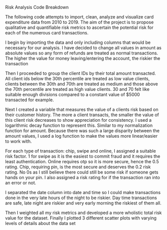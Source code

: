 Risk Analysis Code Breakdown

The following code attempts to import, clean, analyze and visualize card expenditure data from 2010 to 2019. The aim of the project is to propose qualitative and quantifiable risk metrics to ascertain the potential risk for each of the numerous card transactions. 

I begin by importing the data and only including columns that would be necessary for our analysis. I have decided to change all values in amount as absolute values so any form of refunds are treated as normal transactions. The higher the value for money leaving/entering the account, the riskier the transaction

Then I proceeded to group the client IDs by their total amount transacted. All client ids below the 30th percentile are treated as low value clients, clients between the 30th and 70th are treated as medium and those above the 70th percentile are treated as high value clients. 30 and 70 felt like suitable enough divisions compared to a constant value of $5000 transacted for example.

Next I created a variable that measures the value of a clients risk based on their customer history. The more a client transacts, the smaller the value of this client risk decreases to show appreciation for consistency. I used a logarithmic decay function to represent this. Similar to my normalization function for amount. Because there was such a large disparity between the amount values, I used a log function to make the values more linear/easier to work with. 

For each type of transaction: chip, swipe and online, I assigned a suitable risk factor. 1 for swipe as it is the easiest to commit fraud and it requires the least authentication. Online requires otp so it is more secure, hence the 0.5 rating. Chip, requiring pin, is the most secure and deserves the 0.2 risk rating. No 0s as I still believe there could still be some risk if someone gets hands on your pin.  I also assigned a risk rating for if the transaction ran into an error or not. 

I separated the date column into date and time so I could make transactions done in the very late hours of the night to be riskier. Day time transactions are safe, late night are riskier and very early morning the riskiest of them all. 

Then I weighted all my risk metrics and developed a more wholistic total risk value for the dataset. Finally I plotted 3 different scatter plots with varying levels of details about the data set


